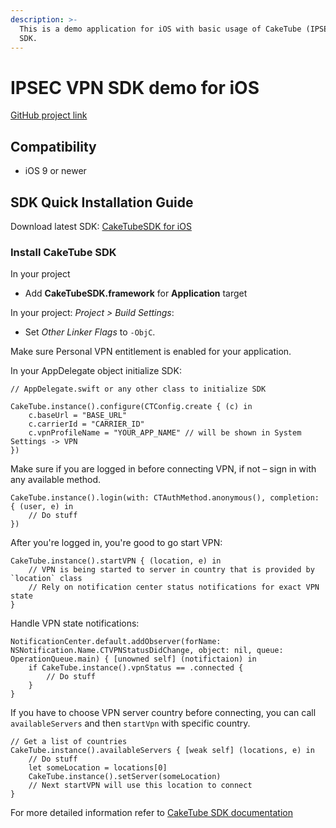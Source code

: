 ```yaml
---
description: >-
  This is a demo application for iOS with basic usage of CakeTube (IPSEC) VPN
  SDK.
---
```


# IPSEC VPN SDK demo for iOS

[GitHub project link](https://github.com/AnchorFreePartner/caketubesdk-demo-ios)

## Compatibility

* iOS 9 or newer

## SDK Quick Installation Guide

Download latest SDK: [CakeTubeSDK for iOS](https://firebasestorage.googleapis.com/v0/b/web-portal-for-partners.appspot.com/o/products%2FCakeTubeSDK%20iOS.zip?alt=media)

### Install CakeTube SDK

In your project

* Add **CakeTubeSDK.framework** for **Application** target

In your project: _Project &gt; Build Settings_:

* Set _Other Linker Flags_ to `-ObjC`.

Make sure Personal VPN entitlement is enabled for your application.

In your AppDelegate object initialize SDK:

```text
// AppDelegate.swift or any other class to initialize SDK

CakeTube.instance().configure(CTConfig.create { (c) in
    c.baseUrl = "BASE_URL"
    c.carrierId = "CARRIER_ID"
    c.vpnProfileName = "YOUR_APP_NAME" // will be shown in System Settings -> VPN
})
```

Make sure if you are logged in before connecting VPN, if not – sign in with any available method.

```text
CakeTube.instance().login(with: CTAuthMethod.anonymous(), completion: { (user, e) in
	// Do stuff
})
```

After you're logged in, you're good to go start VPN:

```text
CakeTube.instance().startVPN { (location, e) in
	// VPN is being started to server in country that is provided by `location` class
	// Rely on notification center status notifications for exact VPN state
}
```

Handle VPN state notifications:

```text
NotificationCenter.default.addObserver(forName: NSNotification.Name.CTVPNStatusDidChange, object: nil, queue: OperationQueue.main) { [unowned self] (notifictaion) in
    if CakeTube.instance().vpnStatus == .connected {
    	// Do stuff
    }
}
```

If you have to choose VPN server country before connecting, you can call `availableServers` and then `startVpn` with specific country.

```text
// Get a list of countries 
CakeTube.instance().availableServers { [weak self] (locations, e) in
	// Do stuff
	let someLocation = locations[0]
	CakeTube.instance().setServer(someLocation)
	// Next startVPN will use this location to connect 
}
```

For more detailed information refer to [CakeTube SDK documentation](https://pango.gitbook.io/pango-platform/sdk/ipsec-vpn-sdk-for-ios-macos)


